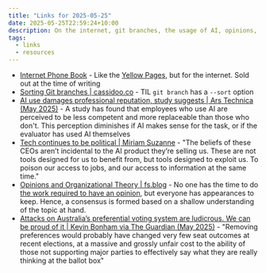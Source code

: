 ```yaml
---
title: "Links for 2025-05-25"
date: 2025-05-25T22:59:24+10:00
description: On the internet, git branches, the usage of AI, opinions, and our voting system
tags:
  - links
  - resources
---
```


- [Internet Phone Book](https://internetphonebook.net/) - Like the [Yellow Pages](https://en.wikipedia.org/wiki/Yellow_pages), but for the internet. Sold out at the time of writing
- [Sorting Git branches | cassidoo.co](https://cassidoo.co/post/sort-git-branch/) - TIL `git branch` has a `--sort` option
- [AI use damages professional reputation, study suggests | Ars Technica (May 2025)](https://arstechnica.com/ai/2025/05/ai-use-damages-professional-reputation-study-suggests/) - A study has found that employees who use AI are perceived to be less competent and more replaceable than those who don't. This perception diminishes if AI makes sense for the task, or if the evaluator has used AI themselves
- [Tech continues to be political | Miriam Suzanne](https://www.miriamsuzanne.com/2025/02/12/tech-ai-wtf/) - "The beliefs of these CEOs aren’t incidental to the AI product they’re selling us. These are not tools designed for us to benefit from, but tools designed to exploit us. To poison our access to jobs, and our access to information at the same time."
- [Opinions and Organizational Theory | fs.blog](https://fs.blog/opinions-and-organizational-theory/) - No one has the time to do [the work required to have an opinion](https://fs.blog/the-work-required-to-have-an-opinion), but everyone has appearances to keep. Hence, a consensus is formed based on a shallow understanding of the topic at hand.
- [Attacks on Australia’s preferential voting system are ludicrous. We can be proud of it | Kevin Bonham via The Guardian (May 2025)](https://www.theguardian.com/commentisfree/2025/may/17/attacks-on-australias-preferential-voting-system-are-ludicrous-we-can-be-proud-of-it) - "Removing preferences would probably have changed very few seat outcomes at recent elections, at a massive and grossly unfair cost to the ability of those not supporting major parties to effectively say what they are really thinking at the ballot box"